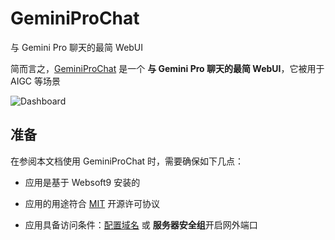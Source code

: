 # GeminiProChat

与 Gemini Pro 聊天的最简 WebUI

简而言之，[GeminiProChat](https://github.com/babaohuang/GeminiProChat) 是一个 **与 Gemini Pro 聊天的最简 WebUI**，它被用于 AIGC  等场景


![Dashboard](https://libs.websoft9.com/Websoft9/DocsPicture/zh/geminiprochat/geminiprochat-gui-websoft9.png)


## 准备

在参阅本文档使用 GeminiProChat 时，需要确保如下几点：

- 应用是基于 Websoft9 安装的

- 应用的用途符合 [MIT](https://opensource.org/licenses/MIT) 开源许可协议

- 应用具备访问条件：[配置域名](./guide/appsetdomain) 或 **服务器安全组**开启网外端口